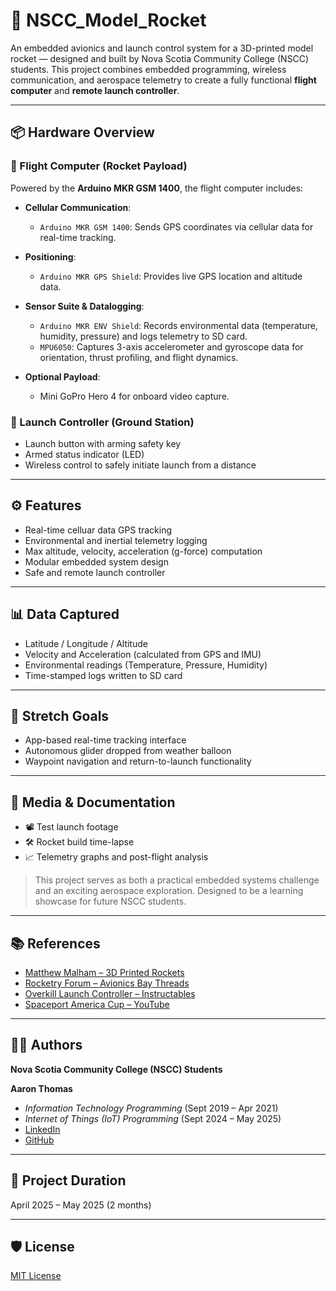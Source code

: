 # 🚀 NSCC_Model_Rocket

An embedded avionics and launch control system for a 3D-printed model rocket — designed and built by Nova Scotia Community College (NSCC) students. This project combines embedded programming, wireless communication, and aerospace telemetry to create a fully functional **flight computer** and **remote launch controller**.

---

## 📦 Hardware Overview

### 🚁 Flight Computer (Rocket Payload)
Powered by the **Arduino MKR GSM 1400**, the flight computer includes:

- **Cellular Communication**:
  - `Arduino MKR GSM 1400`: Sends GPS coordinates via cellular data for real-time tracking.

- **Positioning**:
  - `Arduino MKR GPS Shield`: Provides live GPS location and altitude data.

- **Sensor Suite & Datalogging**:
  - `Arduino MKR ENV Shield`: Records environmental data (temperature, humidity, pressure) and logs telemetry to SD card.
  - `MPU6050`: Captures 3-axis accelerometer and gyroscope data for orientation, thrust profiling, and flight dynamics.

- **Optional Payload**:
  - Mini GoPro Hero 4 for onboard video capture.

### 🧨 Launch Controller (Ground Station)
- Launch button with arming safety key
- Armed status indicator (LED)
- Wireless control to safely initiate launch from a distance

---

## ⚙️ Features
- Real-time celluar data GPS tracking
- Environmental and inertial telemetry logging
- Max altitude, velocity, acceleration (g-force) computation
- Modular embedded system design
- Safe and remote launch controller

---

## 📊 Data Captured
- Latitude / Longitude / Altitude
- Velocity and Acceleration (calculated from GPS and IMU)
- Environmental readings (Temperature, Pressure, Humidity)
- Time-stamped logs written to SD card

---

## 🌿 Stretch Goals
- App-based real-time tracking interface
- Autonomous glider dropped from weather balloon
- Waypoint navigation and return-to-launch functionality

---

## 🎥 Media & Documentation
- 📽️ Test launch footage  
- 🛠️ Rocket build time-lapse  
- 📈 Telemetry graphs and post-flight analysis

> This project serves as both a practical embedded systems challenge and an exciting aerospace exploration. Designed to be a learning showcase for future NSCC students.

---

## 📚 References
- [Matthew Malham – 3D Printed Rockets](https://example.com)
- [Rocketry Forum – Avionics Bay Threads](https://www.rocketryforum.com)
- [Overkill Launch Controller – Instructables](https://www.instructables.com)
- [Spaceport America Cup – YouTube](https://www.youtube.com)

---

## 🧑‍💻 Authors  
**Nova Scotia Community College (NSCC) Students**

**Aaron Thomas**  
- *Information Technology Programming* (Sept 2019 – Apr 2021)  
- *Internet of Things (IoT) Programming* (Sept 2024 – May 2025)  
- [LinkedIn](https://www.linkedin.com/in/aaron-thomas-software-developer/)  
- [GitHub](https://github.com/KeanuRevan)

---

## 📅 Project Duration
April 2025 – May 2025 (2 months)

---

## 🛡️ License
[MIT License](LICENSE)
